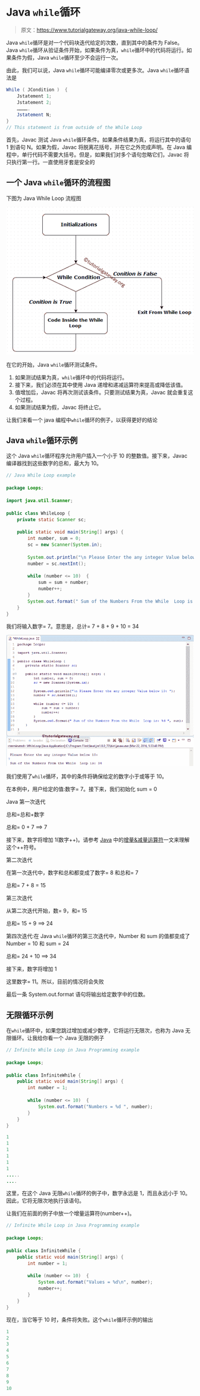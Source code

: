 # Java `while`循环

> 原文：<https://www.tutorialgateway.org/java-while-loop/>

Java `while`循环是对一个代码块迭代给定的次数，直到其中的条件为 False。Java `while`循环从验证条件开始，如果条件为真，`while`循环中的代码将运行。如果条件为假，Java `while`循环至少不会运行一次。

由此，我们可以说，Java `while`循环可能编译零次或更多次。Java `while`循环语法是

```java
While ( JCondition )  {
    Jstatement 1;
    Jstatement 2;
    ………….
    Jstatement N;
}
// This statement is from outside of the While Loop
```

首先，Javac 测试 Java `while`循环条件。如果条件结果为真，将运行其中的语句 1 到语句 N。如果为假，Javac 将脱离花括号，并在它之外完成声明。在 Java 编程中，单行代码不需要大括号。但是，如果我们对多个语句忽略它们，Javac 将只执行第一行。一直使用牙套是安全的

## 一个 Java `while`循环的流程图

下图为 Java While Loop 流程图

![Java While Loop FLOW CHART](img/fc6591b1ef92aecb920fd66ac7daad56.png)

在它的开始，Java `while`循环测试条件。

1.  如果测试结果为真，`while`循环中的代码将运行。
2.  接下来，我们必须在其中使用 Java 递增和递减运算符来提高或降低该值。
3.  值增加后，Javac 将再次测试该条件。只要测试结果为真，Javac 就会重复这个过程。
4.  如果测试结果为假，Javac 将终止它。

让我们来看一个 java 编程中`while`循环的例子，以获得更好的结论

## Java `while`循环示例

这个 Java `while`循环程序允许用户插入一个小于 10 的整数值。接下来，Javac 编译器找到这些数字的总和，最大为 10。

```java
// Java While Loop example

package Loops;

import java.util.Scanner;

public class WhileLoop {
	private static Scanner sc;

	public static void main(String[] args) {
		int number, sum = 0;
		sc = new Scanner(System.in);	

		System.out.println("\n Please Enter the any integer Value below 10: ");
		number = sc.nextInt();

		while (number <= 10)  {
			sum = sum + number;
			number++;
		}
		System.out.format(" Sum of the Numbers From the While  Loop is: %d ", sum);
	}
}
```

我们将输入数字= 7。意思是，总计= 7 + 8 + 9 + 10 = 34

![Java While Loop 1](img/00199f42ed623a2d330c408e147ff204.png)

我们使用了`while`循环，其中的条件将确保给定的数字小于或等于 10。

在本例中，用户给定的值:数字= 7。接下来，我们初始化 sum = 0

Java 第一次迭代

总和=总和+数字

总和= 0 + 7 ==> 7

接下来，数字将增加 1(数字++)。请参考 [Java](https://www.tutorialgateway.org/java-tutorial/) 中的[增量&减量运算符](https://www.tutorialgateway.org/increment-and-decrement-operators-in-java/)一文来理解这个++符号。

第二次迭代

在第一次迭代中，数字和总和都变成了数字= 8 和总和= 7

总和= 7 + 8 = 15

第三次迭代

从第二次迭代开始，数= 9，和= 15

总和= 15 + 9 ==> 24

第四次迭代:在 Java `while`循环的第三次迭代中，Number 和 sum 的值都变成了 Number = 10 和 sum = 24

总和= 24 + 10 ==> 34

接下来，数字将增加 1

这里数字= 11。所以，目前的情况将会失败

最后一条 System.out.format 语句将输出给定数字中的位数。

## 无限循环示例

在`while`循环中，如果您跳过增加或减少数字，它将运行无限次，也称为 Java 无限循环。让我给你看一个 Java 无限的例子

```java
// Infinite While Loop in Java Programming example 

package Loops;

public class InfiniteWhile {
	public static void main(String[] args) {
		int number = 1;

		while (number <= 10)  {
			System.out.format("Numbers = %d ", number);
		}
	}
}
```

```java
1
1
1
1
1
1
.....
....
```

这里，在这个 Java 无限`while`循环的例子中，数字永远是 1，而且永远小于 10。因此，它将无限次地执行该语句。

让我们在前面的例子中放一个增量运算符(number++)。

```java
// Infinite While Loop in Java Programming example 

package Loops;

public class InfiniteWhile {
	public static void main(String[] args) {
		int number = 1;

		while (number <= 10)  {
			System.out.format("Values = %d\n", number);
			number++;
		}
	}
}
```

现在，当它等于 10 时，条件将失败。这个`while`循环示例的输出

```java
1
2
3
4
5
6
7
8
9
10
```